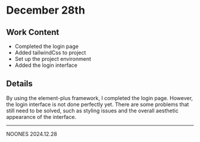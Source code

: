 # December 28th

## Work Content

- Completed the login page
- Added tailwindCss to project
- Set up the project environment
- Added the login interface

## Details

By using the element-plus framework, I completed the login page.
However, the login interface is not done perfectly yet. There are some problems that still need to be solved,
such as styling issues and the overall aesthetic appearance of the interface.

-------

NOONES
2024.12.28

